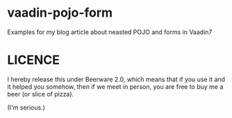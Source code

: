 vaadin-pojo-form
================

Examples for my blog article about neasted POJO and forms in Vaadin7


LICENCE
================

I hereby release this under Beerware 2.0, which means that if you use it and it helped you somehow, then if we meet in person, you are free to buy me a beer (or slice of pizza).

(I'm serious.)
